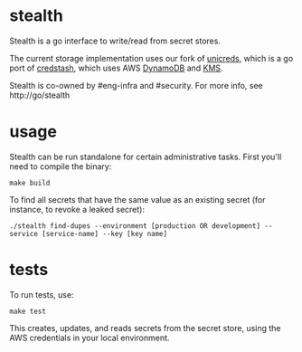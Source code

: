 # stealth

Stealth is a go interface to write/read from secret stores.

The current storage implementation uses our fork of [unicreds](https://github.com/Clever/unicreds), which is a go port of [credstash](https://github.com/fugue/credstash), which uses AWS [DynamoDB](https://aws.amazon.com/dynamodb/) and [KMS](https://aws.amazon.com/kms/).

Stealth is co-owned by #eng-infra and #security. For more info, see http://go/stealth

# usage

Stealth can be run standalone for certain administrative tasks. First you'll need to compile the binary:

    make build

To find all secrets that have the same value as an existing secret (for instance, to revoke a leaked secret):

    ./stealth find-dupes --environment [production OR development] --service [service-name] --key [key name]

# tests

To run tests, use:

    make test

This creates, updates, and reads secrets from the secret store, using the AWS credentials in your local environment.
